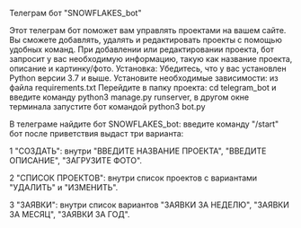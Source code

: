 Телеграм бот "SNOWFLAKES_bot"

Этот телеграм бот поможет вам управлять проектами на вашем сайте. Вы сможете добавлять, удалять и редактировать проекты с помощью удобных команд. При добавлении или редактировании проекта, бот запросит у вас необходимую информацию, такую как название проекта, описание и картинку/фото.
Установка:
Убедитесь, что у вас установлен Python версии 3.7 и выше.
Установите необходимые зависимости: из файла  requirements.txt
Перейдите в папку проекта: cd telegram_bot и введите команду python3 manage.py runserver, в другом окне терминала запустите бот командой python3 bot.py

В телеграме найдите бот SNOWFLAKES_bot:
введите команду "/start" бот после приветствия выдаст три варианта:

1 "СОЗДАТЬ":
          внутри "ВВЕДИТЕ НАЗВАНИЕ ПРОЕКТА", "ВВЕДИТЕ ОПИСАНИЕ", "ЗАГРУЗИТЕ ФОТО".

2 "СПИСОК ПРОЕКТОВ":
                  внутри список проектов с вариантами "УДАЛИТЬ" и "ИЗМЕНИТЬ".

3 "ЗАЯВКИ":
          внутри список вариантов "ЗАЯВКИ ЗА НЕДЕЛЮ", "ЗАЯВКИ ЗА МЕСЯЦ", "ЗАЯВКИ ЗА ГОД".